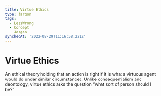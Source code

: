 ```yaml
---
title: Virtue Ethics
type: jargon
tags:
  - LessWrong
  - Concept
  - Jargon
synchedAt: '2022-08-29T11:16:58.221Z'
---
```

# Virtue Ethics



An ethical theory holding that an action is right if it is what a virtuous agent would do under similar circumstances. Unlike consequentialism and deontology, virtue ethics asks the question “what sort of person should I be?”